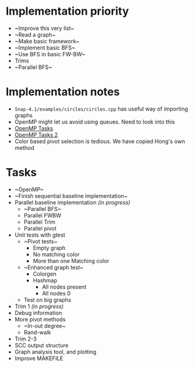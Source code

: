 # Implementation priority
* ~Improve this very list~
* ~Read a graph~
* ~Make basic framework~
* ~Implement basic BFS~
* ~Use BFS in basic FW-BW~
* Trims
* ~Parallel BFS~

# Implementation notes
* `Snap-4.1/examples/circles/circles.cpp` has useful way of importing graphs
* OpenMP might let us avoid using queues. Need to look into this
* [OpenMP Tasks](http://pages.tacc.utexas.edu/~eijkhout/pcse/html/omp-task.html)
* [OpenMP Tasks 2](https://openmp.org/wp-content/uploads/sc13.tasking.ruud.pdf)
* Color based pivot selection is tedious. We have copied Hong's own method

# Tasks
* ~OpenMP~
* ~Finish sequential baseline implementation~
* Parallel baseline implementation _(in progress)_
   * ~Parallel BFS~
   * Parallel FWBW
   * Parallel Trim
   * Parallel pivot
* Unit tests with gtest
    * ~Pivot tests~
        * Empty graph
        * No matching color
        * More than one Matching color
    * ~Enhanced graph test~
        * Colorgen
        * Hashmap
            * All nodes present
            * All nodes 0
    * Test on big graphs
* Trim 1 _(in progress)_
* Debug information
* More pivot methods
   * ~In-out degree~
   * Rand-walk
* Trim 2-3
* SCC output structure
* Graph analysis tool, and plotting
* Improve MAKEFILE
